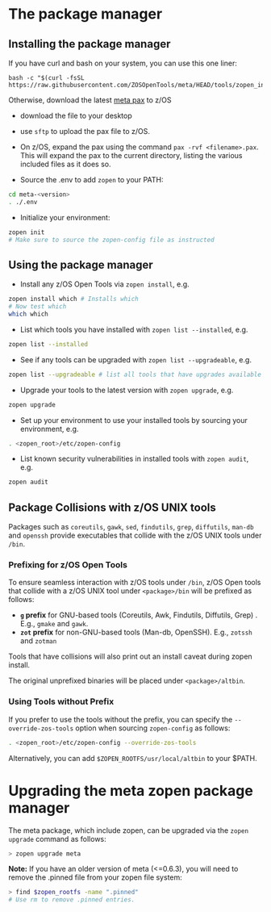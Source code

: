 # The package manager

## Installing the package manager

If you have curl and bash on your system, you can use this one liner:
```
bash -c "$(curl -fsSL https://raw.githubusercontent.com/ZOSOpenTools/meta/HEAD/tools/zopen_install.sh)"
```
Otherwise, download the latest [meta pax](https://github.com/ZOSOpenTools/metaport/releases) to z/OS
- download the file to your desktop
- use `sftp` to upload the pax file to z/OS.
- On z/OS, expand the pax using the command ```pax -rvf <filename>.pax```.  
  This will expand the pax to the current directory, listing the various included files as it does so.

- Source the .env to add `zopen` to your PATH:
```bash
cd meta-<version>
. ./.env
```

- Initialize your environment:
```bash
zopen init
# Make sure to source the zopen-config file as instructed
```

## Using the package manager

- Install any z/OS Open Tools via `zopen install`, e.g.
```bash
zopen install which # Installs which 
# Now test which
which which
```

- List which tools you have installed with `zopen list --installed`, e.g.
```bash
zopen list --installed
```

- See if any tools can be upgraded with `zopen list --upgradeable`, e.g. 
```bash
zopen list --upgradeable # list all tools that have upgrades available
```

- Upgrade your tools to the latest version with `zopen upgrade`, e.g.
```bash
zopen upgrade
```

- Set up your environment to use your installed tools by sourcing your environment, e.g.
```bash
. <zopen_root>/etc/zopen-config
```

- List known security vulnerabilities in installed tools with `zopen audit`, e.g.
```bash
zopen audit
```

## Package Collisions with z/OS UNIX tools

Packages such as `coreutils`, `gawk`, `sed`, `findutils`, `grep`, `diffutils`, `man-db` and `openssh` provide executables that collide with the z/OS UNIX tools under `/bin`.

### Prefixing for z/OS Open Tools

To ensure seamless interaction with z/OS tools under `/bin`, z/OS Open tools that collide with a z/OS UNIX tool under `<package>/bin` will be prefixed as follows:

* **`g` prefix** for GNU-based tools (Coreutils, Awk, Findutils, Diffutils, Grep) . E.g., `gmake` and `gawk`.
* **`zot` prefix** for non-GNU-based tools (Man-db, OpenSSH). E.g., `zotssh` and `zotman`

Tools that have collisions will also print out an install caveat during zopen install.

The original unprefixed binaries will be placed under `<package>/altbin`.

### Using Tools without Prefix

If you prefer to use the tools without the prefix, you can specify the `--override-zos-tools` option when sourcing `zopen-config` as follows:

```bash
. <zopen_root>/etc/zopen-config --override-zos-tools
```

Alternatively, you can add `$ZOPEN_ROOTFS/usr/local/altbin` to your $PATH.

 
# Upgrading the meta zopen package manager
The meta package, which include zopen, can be upgraded via the `zopen upgrade` command as follows:
```bash
> zopen upgrade meta
```
**Note:** If you have an older version of meta (<=0.6.3), you will need to remove the .pinned file from your zopen file system: 
```bash
> find $zopen_rootfs -name ".pinned"
# Use rm to remove .pinned entries.
```



